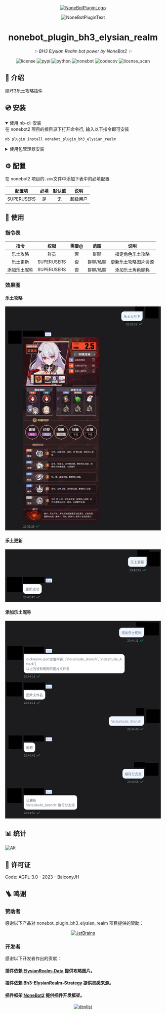 <div align="center">
  <a href="https://v2.nonebot.dev/store"><img src="https://github.com/A-kirami/nonebot-plugin-template/blob/resources/nbp_logo.png" width="180" height="180" alt="NoneBotPluginLogo"></a>
  <br>
  <p><img src="https://github.com/A-kirami/nonebot-plugin-template/blob/resources/NoneBotPlugin.svg" width="240" alt="NoneBotPluginText"></p>
</div>

<div align="center">

# nonebot_plugin_bh3_elysian_realm

_✨ BH3 Elysian Realm bot power by NoneBot2 ✨_

<img src="https://img.shields.io/github/license/BalconyJH/nonebot_plugin_bh3_elysian_realm.svg" alt="license">
<img src="https://img.shields.io/pypi/v/nonebot_plugin_bh3_elysian_realm.svg" alt="pypi">
<img src="https://img.shields.io/badge/python-3.8+-blue.svg" alt="python">
<img src="https://img.shields.io/badge/nonebot-2.0+-blue.svg" alt="nonebot">
<img src="https://img.shields.io/codecov/c/github/balconyjh/nonebot_plugin_bh3_elysian_realm" alt="codecov">
<img src="https://app.fossa.com/api/projects/git%2Bgithub.com%2FBalconyJH%2Fnonebot_plugin_bh3_elysian_realm.svg?type=shield" alt="license_scan">
</div>

## 📖 介绍

崩坏3乐土攻略插件

## 💿 安装

<details open>
<summary>使用 nb-cli 安装</summary>
在 nonebot2 项目的根目录下打开命令行, 输入以下指令即可安装

    nb plugin install nonebot_plugin_bh3_elysian_realm

</details>

<details>
<summary>使用包管理器安装</summary>
在 nonebot2 项目的插件目录下, 打开命令行, 根据你使用的包管理器, 输入相应的安装命令

<details>
<summary>pip</summary>

    pip install nonebot_plugin_bh3_elysian_realm

</details>
<details>
<summary>pdm</summary>

    pdm add nonebot_plugin_bh3_elysian_realm

</details>
<details>
<summary>poetry</summary>

    poetry add nonebot_plugin_bh3_elysian_realm

</details>
<details>
<summary>conda</summary>

    conda install nonebot_plugin_bh3_elysian_realm

</details>

打开 nonebot2 项目根目录下的 `pyproject.toml` 文件, 在 `[tool.nonebot]` 部分追加写入

    plugins = ["nonebot_plugin_bh3_elysian_realm"]

</details>

## ⚙️ 配置

在 nonebot2 项目的`.env`文件中添加下表中的必填配置

|   配置项   | 必填 | 默认值 |   说明   |
| :--------: | :--: | :----: | :------: |
| SUPERUSERS |  是  |   无   | 超级用户 |

## 🎉 使用

### 指令表

|     指令     |    权限    | 需要@ |   范围    |         说明         |
| :----------: | :--------: | :---: | :-------: | :------------------: |
|   乐土攻略   |    群员    |  否   |   群聊    |   指定角色乐土攻略   |
|   乐土更新   | SUPERUSERS |  否   | 群聊/私聊 | 更新乐土攻略图片资源 |
| 添加乐土昵称 | SUPERUSERS |  否   | 群聊/私聊 |   添加乐土角色昵称   |

### 效果图

#### 乐土攻略

![乐土攻略](/document/images/1.png)

#### 乐土更新

![乐土更新](/document/images/2.png)

#### 添加乐土昵称

![添加乐土昵称](/document/images/3.png)

## 📊 统计

![Alt](https://repobeats.axiom.co/api/embed/289170c6a60d07bc11449873640985d779cd9be1.svg "Repobeats analytics image")

## 📄 许可证

Code: AGPL-3.0 - 2023 - BalconyJH

## 🪜 鸣谢

### 赞助者

感谢以下产品对 nonebot_plugin_bh3_elysian_realm 项目提供的赞助：

<p align="center">
  <a href="https://www.jetbrains.com/">
    <img src="https://resources.jetbrains.com/storage/products/company/brand/logos/jb_beam.svg" height="80" alt="JetBrains" >
  </a>
</p>

### 开发者

感谢以下开发者作出的贡献：

#### 插件依赖 [ElysianRealm-Data](https://github.com/MskTmi/ElysianRealm-Data) 提供攻略图片。

#### 插件依赖 [Bh3-ElysianRealm-Strategy](https://github.com/MskTmi/Bh3-ElysianRealm-Strategy) 提供灵感来源。

#### 插件框架 [NoneBot2](https://github.com/nonebot/nonebot2) 提供插件开发框架。

<p align="center">
<a href="https://github.com/BalconyJH/nonebot_plugin_bh3_elysian_realm/graphs/contributors">
  <img src="https://contrib.rocks/image?repo=BalconyJH/nonebot_plugin_bh3_elysian_realm" alt="devlist"/>
</a>
</p>
